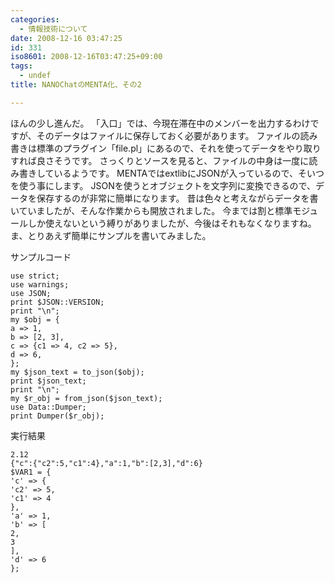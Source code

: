 ```yaml
---
categories:
  - 情報技術について
date: 2008-12-16 03:47:25
id: 331
iso8601: 2008-12-16T03:47:25+09:00
tags:
  - undef
title: NANOChatのMENTA化、その2

---
```


ほんの少し進んだ。
「入口」では、今現在滞在中のメンバーを出力するわけですが、そのデータはファイルに保存しておく必要があります。
ファイルの読み書きは標準のプラグイン「file.pl」にあるので、それを使ってデータをやり取りすれば良さそうです。
さっくりとソースを見ると、ファイルの中身は一度に読み書きしているようです。
MENTAではextlibにJSONが入っているので、そいつを使う事にします。
JSONを使うとオブジェクトを文字列に変換できるので、データを保存するのが非常に簡単になります。
昔は色々と考えながらデータを書いていましたが、そんな作業からも開放されました。
今までは割と標準モジュールしか使えないという縛りがありましたが、今後はそれもなくなりますね。
ま、とりあえず簡単にサンプルを書いてみました。


サンプルコード
<pre><code>use strict;
use warnings;
use JSON;
print &#36;JSON::VERSION;
print &#34;\n&#34;;
my &#36;obj = {
a =&#62; 1,
b =&#62; [2, 3],
c =&#62; {c1 =&#62; 4, c2 =&#62; 5},
d =&#62; 6,
};
my &#36;json_text = to_json(&#36;obj);
print &#36;json_text;
print &#34;\n&#34;;
my &#36;r_obj = from_json(&#36;json_text);
use Data::Dumper;
print Dumper(&#36;r_obj);</code></pre>
実行結果
<pre><code>2.12
{&#34;c&#34;:{&#34;c2&#34;:5,&#34;c1&#34;:4},&#34;a&#34;:1,&#34;b&#34;:[2,3],&#34;d&#34;:6}
&#36;VAR1 = {
'c' =&#62; {
'c2' =&#62; 5,
'c1' =&#62; 4
},
'a' =&#62; 1,
'b' =&#62; [
2,
3
],
'd' =&#62; 6
};
</code></pre>
    	